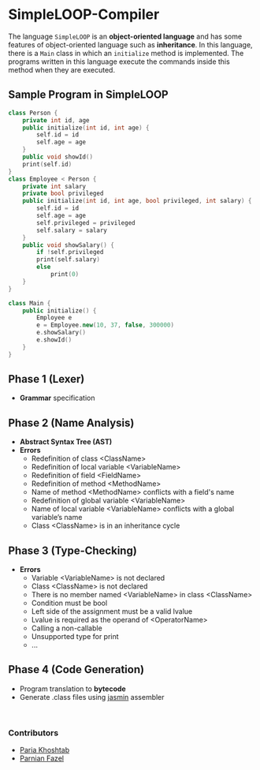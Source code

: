 # SimpleLOOP-Compiler

The language `SimpleLOOP` is an **object-oriented language** and has some features of object-oriented language such as **inheritance**. In this language, there is a `Main` class in which an `initialize` method is implemented. The programs written in this language execute the commands inside this method when they are executed.

## Sample Program in SimpleLOOP
```C++
class Person {
    private int id, age
    public initialize(int id, int age) {
        self.id = id
        self.age = age
    }
    public void showId()
    print(self.id)
}
class Employee < Person {
    private int salary
    private bool privileged
    public initialize(int id, int age, bool privileged, int salary) {
        self.id = id
        self.age = age
        self.privileged = privileged
        self.salary = salary
    }
    public void showSalary() {
        if !self.privileged
        print(self.salary)
        else
            print(0)
    }
}

class Main {
    public initialize() {
        Employee e
        e = Employee.new(10, 37, false, 300000)
        e.showSalary()
        e.showId()
    }
}
```
## Phase 1 (Lexer)
* **Grammar** specification

## Phase 2 (Name Analysis)
* **Abstract Syntax Tree (AST)**
* **Errors**
  * Redefinition of class \<ClassName>
  * Redefinition of local variable \<VariableName>
  * Redefinition of field \<FieldName>
  * Redefinition of method \<MethodName>
  * Name of method \<MethodName> conflicts with a field's name
  * Redefinition of global variable \<VariableName>
  * Name of local variable \<VariableName> conflicts with a global variable’s name
  * Class \<ClassName> is in an inheritance cycle

## Phase 3 (Type-Checking)
* **Errors**
  * Variable \<VariableName> is not declared
  * Class \<ClassName> is not declared
  * There is no member named \<VariableName> in class \<ClassName>
  * Condition must be bool
  * Left side of the assignment must be a valid lvalue
  * Lvalue is required as the operand of \<OperatorName>
  * Calling a non-callable
  * Unsupported type for print
  * ...

## Phase 4 (Code Generation)
* Program translation to **bytecode**
* Generate .class files using [jasmin](https://jasmin.sourceforge.net/) assembler

<br>

### Contributors
* [Paria Khoshtab](https://github.com/Theparia/)
* [Parnian Fazel](https://github.com/parnianf/)


